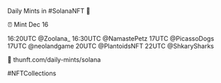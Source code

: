 Daily Mints in #SolanaNFT 🚀

⏰ Mint Dec 16

16:20UTC @Zoolana_
16:30UTC @NamastePetz
17UTC @PicassoDogs
17UTC @neolandgame
20UTC @PlantoidsNFT
22UTC @ShkarySharks

🔗 thunft.com/daily-mints/solana

#NFTCollections